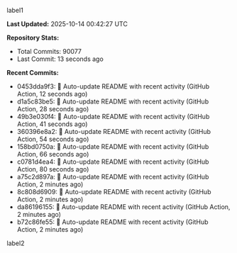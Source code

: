
label1 
<!-- ACTIVITY_START -->
**Last Updated:** 2025-10-14 00:42:27 UTC

**Repository Stats:**
- Total Commits: 90077
- Last Commit: 13 seconds ago

**Recent Commits:**
- 0453dda9f3: 🤖 Auto-update README with recent activity (GitHub Action, 12 seconds ago)
- d1a5c83be5: 🤖 Auto-update README with recent activity (GitHub Action, 28 seconds ago)
- 49b3e030f4: 🤖 Auto-update README with recent activity (GitHub Action, 41 seconds ago)
- 360396e8a2: 🤖 Auto-update README with recent activity (GitHub Action, 54 seconds ago)
- 158bd0750a: 🤖 Auto-update README with recent activity (GitHub Action, 66 seconds ago)
- c0781d4ea4: 🤖 Auto-update README with recent activity (GitHub Action, 80 seconds ago)
- a75c2d897a: 🤖 Auto-update README with recent activity (GitHub Action, 2 minutes ago)
- 8c808d6909: 🤖 Auto-update README with recent activity (GitHub Action, 2 minutes ago)
- da86196155: 🤖 Auto-update README with recent activity (GitHub Action, 2 minutes ago)
- b72c86fe55: 🤖 Auto-update README with recent activity (GitHub Action, 2 minutes ago)
<!-- ACTIVITY_END -->

label2
